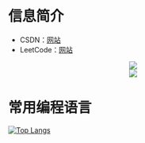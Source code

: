 # 信息简介
- CSDN：[网站](https://blog.csdn.net/qq_42750240)
- LeetCode：[网站](https://leetcode.cn/u/wh1024/)
<div align="center">
<img src="https://github-readme-stats.vercel.app/api?username=hhhweihan&count_private=true&show_icons=true&theme=tokyonight" align="center" />
</div>

<div align="center" style="margin-bottom: 10px;">
<img src="https://profile-counter.glitch.me/hhhweihan/count.svg" align="center" />
</div>

# 常用编程语言
[![Top Langs](https://github-readme-stats.vercel.app/api/top-langs/?username=hhhweihan)](https://github.com/anuraghazra/github-readme-stats)
